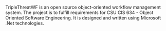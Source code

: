 TripleThreatWF is an open source object-oriented workflow management system.  The project is to fulfill requirements for CSU CIS 634 - Object Oriented Software Engineering.  It is designed and written using Microsoft .Net technologies.